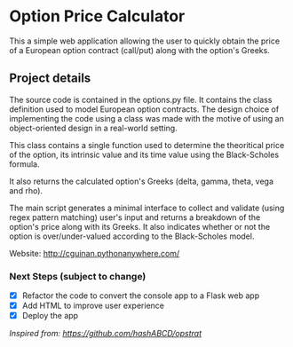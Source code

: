 # Option Price Calculator

This a simple web application allowing the user to quickly obtain the price of a European option contract (call/put) along with the option's Greeks.

## Project details

The source code is contained in the options.py file. It contains the class definition used to model European option contracts. The design choice of implementing the code using a class was made with the motive of using an object-oriented design in a real-world setting.

This class contains a single function used to determine the theoritical price of the option, its intrinsic value and its time value using the Black-Scholes formula.

It also returns the calculated option's Greeks (delta, gamma, theta, vega and rho).

The main script generates a minimal interface to collect and validate (using regex pattern matching) user's input and returns a breakdown of the option's price along with its Greeks. It also indicates whether or not the option is over/under-valued according to the Black-Scholes model.

Website: http://cguinan.pythonanywhere.com/

### Next Steps (subject to change)

* [x] Refactor the code to convert the console app to a Flask web app 
* [x] Add HTML to improve user experience
* [x] Deploy the app 

*Inspired from: https://github.com/hashABCD/opstrat*

